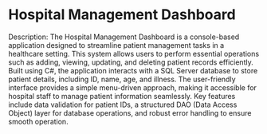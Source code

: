 <h1> Hospital Management Dashboard</h1>

Description:
    The Hospital Management Dashboard is a console-based application designed to streamline patient management tasks in a healthcare setting. This system allows users to perform essential operations such as adding, viewing, updating, and deleting patient records efficiently. Built using C#, the application interacts with a SQL Server database to store patient details, including ID, name, age, and illness. The user-friendly interface provides a simple menu-driven approach, making it accessible for hospital staff to manage patient information seamlessly. Key features include data validation for patient IDs, a structured DAO (Data Access Object) layer for database operations, and robust error handling to ensure smooth operation.
